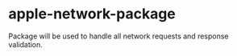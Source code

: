# apple-network-package

Package will be used to handle all network requests and response validation.
